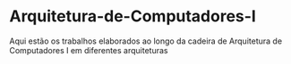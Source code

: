 # Arquitetura-de-Computadores-I
Aqui estão os trabalhos elaborados ao longo da cadeira de Arquitetura de Computadores I em diferentes arquiteturas

